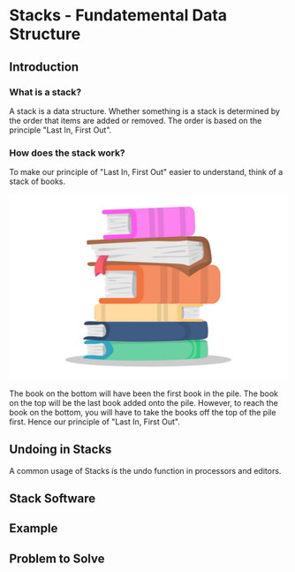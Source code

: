 # Stacks - Fundatemental Data Structure
<!-- Created the basic outline. Need to add information.-->

## Introduction
### What is a stack?
A stack is a data structure. 
Whether something is a stack is determined by the order that items are added or removed. 
The order is based on the principle "Last In, First Out".

### How does the stack work?
To make our principle of "Last In, First Out" easier to understand, think of a stack of books.
<!-- Insert book image. -->
![Picture of a stack of books.](stackOfBooks.jpg)
<!-- Rest of explantion -->
The book on the bottom will have been the first book in the pile. 
The book on the top will be the last book added onto the pile. 
However, to reach the book on the bottom, you will have to take the books off the top of the pile first. 
Hence our principle of "Last In, First Out".

## Undoing in Stacks
A common usage of Stacks is the undo function in processors and editors. 


## Stack Software

## Example

## Problem to Solve